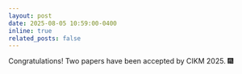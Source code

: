 ```yaml
---
layout: post
date: 2025-08-05 10:59:00-0400
inline: true
related_posts: false
---
```


Congratulations! Two papers have been accepted by CIKM 2025. :fireworks:
